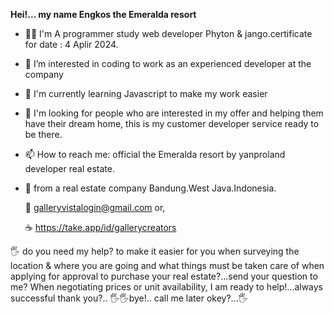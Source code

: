 **Hei!... my name Engkos the Emeralda resort**



-  👩‍💻 I'm A programmer study web developer Phyton & jango.certificate for date : 4 Aplir 2024.
-  👀 I’m interested in coding to work as an experienced developer at the company
-  🌱 I'm currently learning Javascript to make my work easier
-  🎯  I'm looking for people who are interested in my offer and helping them have their dream home, this is my customer developer service ready to be there.
-  📫 How to reach me: official the Emeralda resort by yanproland developer real estate.

- 🥂 from a real estate company Bandung.West Java.Indonesia.
  
   📝 galleryvistalogin@gmail.com or,
   
   ☕ https://take.app/id/gallerycreators
     
🖐️ do you need my help? to make it easier for you when surveying the location & where you are going and what things must be taken care of when applying for approval to purchase your real estate?...send your question to me? When negotiating prices or unit availability, I am ready to help!...always successful thank you?.. 🖐️🖐️bye!.. call me later okey?...🖐️